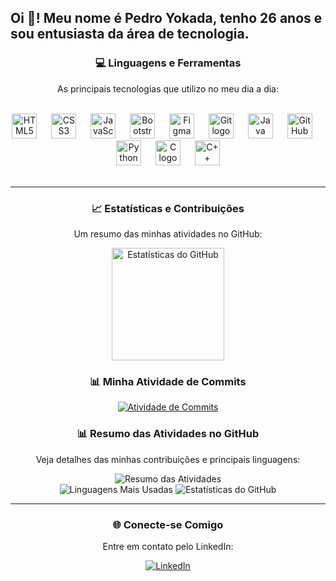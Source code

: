 <h2 align="left">Oi 👋! Meu nome é Pedro Yokada, tenho 26 anos e sou entusiasta da área de tecnologia.</h2>

<div align="center">
  <h3>💻 Linguagens e Ferramentas</h3>
  <p>As principais tecnologias que utilizo no meu dia a dia:</p>
  <br>
  <img src="https://cdn.jsdelivr.net/gh/devicons/devicon/icons/html5/html5-original.svg" height="40" alt="HTML5 logo" />
  <img width="15" />
  <img src="https://cdn.jsdelivr.net/gh/devicons/devicon/icons/css3/css3-original.svg" height="40" alt="CSS3 logo" />
  <img width="15" />
  <img src="https://cdn.jsdelivr.net/gh/devicons/devicon/icons/javascript/javascript-original.svg" height="40" alt="JavaScript logo" />
  <img width="15" />
  <img src="https://cdn.jsdelivr.net/gh/devicons/devicon/icons/bootstrap/bootstrap-original.svg" height="40" alt="Bootstrap logo" />
  <img width="15" />
  <img src="https://cdn.jsdelivr.net/gh/devicons/devicon/icons/figma/figma-original.svg" height="40" alt="Figma logo" />
  <img width="15" />
  <img src="https://cdn.jsdelivr.net/gh/devicons/devicon/icons/git/git-original.svg" height="40" alt="Git logo" />
  <img width="15" />
  <img src="https://cdn.jsdelivr.net/gh/devicons/devicon/icons/java/java-original.svg" height="40" alt="Java logo" />
  <img width="15" />
  <img src="https://cdn.jsdelivr.net/gh/devicons/devicon/icons/github/github-original.svg" height="40" alt="GitHub logo" />
  <img width="15" />
  <img src="https://cdn.jsdelivr.net/gh/devicons/devicon/icons/python/python-original.svg" height="40" alt="Python logo" />
  <img width="15" />
  <img src="https://cdn.jsdelivr.net/gh/devicons/devicon/icons/c/c-original.svg" height="40" alt="C logo" />
  <img width="15" />
  <img src="https://cdn.jsdelivr.net/gh/devicons/devicon/icons/cplusplus/cplusplus-original.svg" height="40" alt="C++ logo" />
  <br><br>
</div>

---

<div align="center">
  <h3>📈 Estatísticas e Contribuições</h3>
  <p>Um resumo das minhas atividades no GitHub:</p>
  <div>
    <img height="180em" src="https://github-readme-stats.vercel.app/api?username=PedroYokada&show_icons=true&theme=radical&count_private=true" alt="Estatísticas do GitHub" />
  </div>
</div>

<div align="center">
  <h3>📊 Minha Atividade de Commits</h3>
  <a href="https://github.com/PedroYokada">
    <img src="https://github-readme-streak-stats.herokuapp.com/?user=PedroYokada&theme=radical" alt="Atividade de Commits" />
  </a>
</div>

<div align="center">
  <h3>📊 Resumo das Atividades no GitHub</h3>
  <p>Veja detalhes das minhas contribuições e principais linguagens:</p>
  <img src="https://github-profile-summary-cards.vercel.app/api/cards/profile-details?username=PedroYokada&theme=radical" alt="Resumo das Atividades" />
  <br>
  <img src="https://github-profile-summary-cards.vercel.app/api/cards/most-commit-language?username=PedroYokada&theme=radical" alt="Linguagens Mais Usadas" />
  <img src="https://github-profile-summary-cards.vercel.app/api/cards/stats?username=PedroYokada&theme=radical" alt="Estatísticas do GitHub" />
</div>

---

<div align="center">
  <h3>🌐 Conecte-se Comigo</h3>
  <p>Entre em contato pelo LinkedIn:</p>
  <a href="https://www.linkedin.com/in/pedro-yokada-a20385114" target="_blank">
    <img src="https://img.shields.io/badge/LinkedIn-0A66C2?style=for-the-badge&logo=linkedin&logoColor=white" alt="LinkedIn" />
  </a>
</div>





